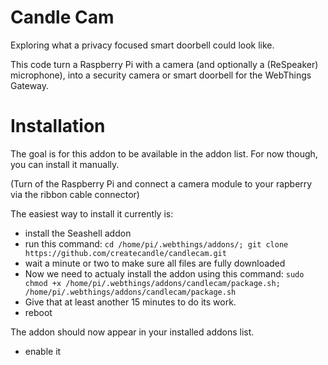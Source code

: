 # Candle Cam

Exploring what a privacy focused smart doorbell could look like.

This code turn a Raspberry Pi with a camera (and optionally a (ReSpeaker) microphone), into a security camera or smart doorbell for the WebThings Gateway.


# Installation
The goal is for this addon to be available in the addon list. For now though, you can install it manually.

(Turn of the Raspberry Pi and connect a camera module to your rapberry via the ribbon cable connector)

The easiest way to install it currently is:
- install the Seashell addon
- run this command: `cd /home/pi/.webthings/addons/; git clone https://github.com/createcandle/candlecam.git`
- wait a minute or two to make sure all files are fully downloaded
- Now we need to actualy install the addon using this command: `sudo chmod +x /home/pi/.webthings/addons/candlecam/package.sh; /home/pi/.webthings/addons/candlecam/package.sh`
- Give that at least another 15 minutes to do its work.
- reboot

The addon should now appear in your installed addons list.
- enable it
